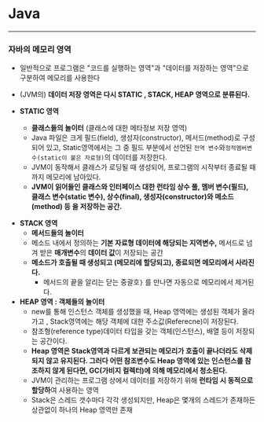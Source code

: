 # Java

---
### 자바의 메모리 영역
* 일반적으로 프로그램은 "코드를 실행하는 영역"과 "데이터를 저장하는 영역"으로 구분하여 메모리를 사용한다
* (JVM의) **데이터 저장 영역은 다시 STATIC , STACK, HEAP 영역으로 분류된다.**
  
* **STATIC 영역**
  - **클래스들의 놀이터** (클래스에 대한 메타정보 저장 영역)
  - Java 파일은 크게 필드(field), 생성자(constructor), 메서드(method)로 구성되어 있고, Static영역에서는 그 중 필드 부분에서 선언된 `전역 변수`와`정적멤버변수(static이 붙은 자료형)`의 데이터를 저장한다.
  - JVM이 동작해서 클래스가 로딩될 때 생성되어, 프로그램의 시작부터 종료될 때까지 메모리에 남아있다.
  - **JVM이 읽어들인 클래스와 인터페이스 대한 런타임 상수 풀, 멤버 변수(필드), 클래스 변수(static 변수), 상수(final), 생성자(constructor)와 메소드(method) 등 을 저장하는 공간.**
- **STACK 영역**
  - **메서드들의 놀이터**
  - 메소드 내에서 정의하는 **기본 자료형 데이터에 해당되는 지역변수,** 메서드로 넘겨 받은 **매개변수**의 **데이터 값**이 저장되는 공간
  - **메소드가 호출될 때 생성되고 (메모리에 할당되고), 종료되면 메모리에서 사라진다.**
    - 메서드의 끝을 알리는 닫는 중괄호`}` 를 만나면 자동으로 메모리에서 제거된다.
- **HEAP 영역 : 객체들의 놀이터**
  - new를 통해 인스턴스 객체를 생성했을 때, Heap 영역에는 생성된 객체가 올라가고 , Stack영역에는 해당 객체에 대한 주소값(Referecne)이 저장된다.
  - 참조형(reference type)데이터 타입을 갖는 객체(인스턴스), 배열 등이 저장되는 공간이다.
  - **Heap 영역은 Stack영역과 다르게 보관되는 메모리가 호출이 끝나더라도 삭제되지 않고 유지된다. 그러다 어떤 참조변수도 Heap 영역에 있는 인스턴스를 참조하지 않게 된다면, GC(가비지 컬렉터)에 의해 메모리에서 청소된다.**
  - JVM이 관리하는 프로그램 상에서 데이터를 저장하기 위해 **런타임 시 동적으로 할당하**여 사용하는 영역
  - Stack은 스레드 갯수마다 각각 생성되지만, Heap은 몇개의 스레드가 존재하든 상관없이 하나의 Heap 영역만 존재
